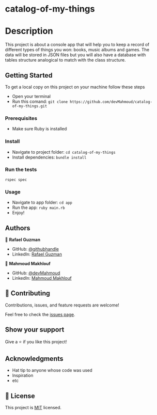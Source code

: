 # catalog-of-my-things

# Description

This project is about a console app that will help you to keep a record of different types of things you won: books, music albums and games. The data will be stored in JSON files but you will also have a database with tables structure analogical to match with the class structure.

## Getting Started
To get a local copy on this project on your machine follow these steps
- Open your terminal
- Run this comand:
`git clone https://github.com/devMahmoud/catalog-of-my-things.git`
### Prerequisites
- Make sure Ruby is installed
### Install
- Navigate to project folder:
`cd catalog-of-my-things`
- Install dependencies:
`bundle install`
### Run the tests
`rspec spec`
### Usage
- Navigate to app folder:
`cd app`
- Run the app:
`ruby main.rb`
- Enjoy!


## Authors
👤 **Rafael Guzman**

- GitHub: [@githubhandle](https://github.com/rega1237/) 
- LinkedIn: [Rafael Guzman](https://www.linkedin.com/in/rafael-eduardo-guzman/)

👤 **Mahmoud Makhlouf**

- GitHub: [@devMahmoud](https://github.com/devMahmoud)
- LinkedIn: [Mahmoud Makhlouf](https://www.linkedin.com/in/mahmoud-abdelkader-makhlouf/)

## 🤝 Contributing

Contributions, issues, and feature requests are welcome!

Feel free to check the [issues page](../../issues/).

## Show your support

Give a ⭐️ if you like this project!

## Acknowledgments

- Hat tip to anyone whose code was used
- Inspiration
- etc

## 📝 License

This project is [MIT](./MIT.md) licensed.